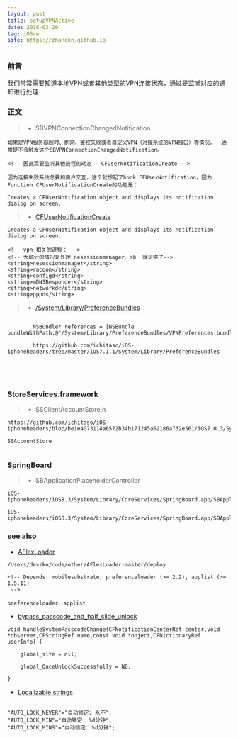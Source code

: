 ```yaml
---
layout: post
title: setupVPNActive
date: 2018-03-29
tag: iOSre
site: https://zhangkn.github.io
---
```


### 前言


我们常常需要知道本地VPN或者其他类型的VPN连接状态，通过是监听对应的通知进行处理

### 正文


>* SBVPNConnectionChangedNotification

```
如果是VPN服务器超时、断网、鉴权失败或者自定义VPN（对接系统的VPN接口）等情况，  通常是不会触发这个SBVPNConnectionChangedNotification。

<!-- 因此需要监听其他进程的动态---CFUserNotificationCreate -->

因为连接失败系统总要和用户交互，这个就想起了hook CFUserNotification，因为Function CFUserNotificationCreate的功能是：

Creates a CFUserNotification object and displays its notification dialog on screen.

```

>* [CFUserNotificationCreate](https://developer.apple.com/documentation/corefoundation/1534528-cfusernotificationcreate?language=objc)

```
Creates a CFUserNotification object and displays its notification dialog on screen.

<!-- vpn 相关的进程： -->
<!-- 大部分的情况是处理 nesessionmanager、sb  就足够了-->
<string>nesessionmanager</string>
<string>racoon</string>
<string>configd</string>
<string>mDNSResponder</string>
<string>networkd</string>
<string>pppd</string>
```


>* [/System/Library/PreferenceBundles](https://www.theiphonewiki.com/wiki//System/Library/PreferenceBundles)

```

        NSBundle* references = [NSBundle bundleWithPath:@"/System/Library/PreferenceBundles/VPNPreferences.bundle"];

        https://github.com/ichitaso/iOS-iphoneheaders/tree/master/iOS7.1.1/System/Library/PreferenceBundles





```

### StoreServices.framework

>* SSClientAccountStore.h

```
https://github.com/ichitaso/iOS-iphoneheaders/blob/be1e4073114a6572b34b171245a62186a732e561/iOS7.0.3/System/Library/PrivateFrameworks/StoreServices.framework/SSClientAccountStore.h

SSAccountStore


```


### SpringBoard

>* SBApplicationPlaceholderController

```
iOS-iphoneheaders/iOS8.3/System/Library/CoreServices/SpringBoard.app/SBApplicationPlaceholderController.h

iOS-iphoneheaders/iOS8.3/System/Library/CoreServices/SpringBoard.app/SBApplicationLibraryObserver.h

```

### see also

- [AFlexLoader](https://github.com/zhangkn/KNAFlexLoader)


```
/Users/devzkn/code/other/AFlexLoader-master/deploy 

<!-- Depends: mobilesubstrate, preferenceloader (>= 2.2), applist (>= 1.5.11)
 -->

preferenceloader、applist

```

- [bypass_passcode_and_half_slide_unlock](https://github.com/guoc/protecti/blob/f12a0c6509ccb93d25508a1d6378d929a1334453/hooks/bypass_passcode_and_half_slide_unlock.xm)


```
void handleSystemPasscodeChange(CFNotificationCenterRef center,void *observer,CFStringRef name,const void *object,CFDictionaryRef userInfo) {

    global_slfe = nil;

    global_OnceUnlockSuccessfully = NO;

}
```

- [Localizable.strings](https://github.com/TxusBlack/cyand00r-8/blob/4d839d32638c46ac95ad25cda4c9db0d796dc7ed/uncompilied/Library/Application%20Support/CCSettings/Localized.bundle/zh-Hans.lproj/Localizable.strings)

```

"AUTO_LOCK_NEVER"="自动锁定: 永不";
"AUTO_LOCK_MIN"="自动锁定: %d分钟";
"AUTO_LOCK_MINS"="自动锁定: %d分钟";
```